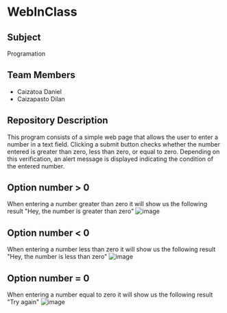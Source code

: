 # WebInClass

## Subject
Programation

## Team Members
- Caizatoa Daniel
- Caizapasto Dilan

## Repository Description
This program consists of a simple web page that allows the user to enter a number in a text field. Clicking a submit button checks whether the number entered is greater than zero, less than zero, or equal to zero. Depending on this verification, an alert message is displayed indicating the condition of the entered number.


## Option number > 0
When entering a number greater than zero it will show us the following result "Hey, the number is greater than zero"
![image](https://github.com/IsDilanZ/HTML_WebInClass/assets/120155895/2c9db99f-f75a-4427-81ee-92b6c5ca7ef7)


## Option number < 0
When entering a number less than zero it will show us the following result "Hey, the number is less than zero"
![image](https://github.com/IsDilanZ/HTML_WebInClass/assets/120155895/a9f05b6a-734b-4474-b30c-697a238df262)


## Option number = 0
When entering a number equal to zero it will show us the following result "Try again"
![image](https://github.com/IsDilanZ/HTML_WebInClass/assets/120155895/d2e26986-e3c6-47e2-9aa5-60dfea2aa608)




